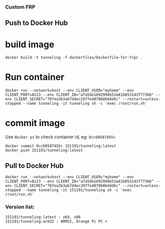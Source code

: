 ### Custom FRP

## Push to Docker Hub

# build image

```
docker build -t tunneling -f dockerfiles/Dockerfile-for-frpc .
```

# Run container

```
docker run --network=host --env CLIENT_USER="myhome" --env CLIENT_PORT=8123 --env CLIENT_ID="a7a5de1692994b53a81b853143f77366" --env CLIENT_SECRET="707ea3b3ab7d4ec297fe487868bd4d6c" --restart=unless-stopped --name tunneling -it tunneling sh -c 'exec /root/run.sh'
```

# commit image

Use `docker ps` to check container id, eg: `0cc60587455c`

```
docker commit 0cc60587455c 151191/tunneling:latest
docker push 151191/tunneling:latest
```

## Pull to Docker Hub

```
docker run --network=host --env CLIENT_USER="myhome" --env CLIENT_PORT=8123 --env CLIENT_ID="a7a5de1692994b53a81b853143f77366" --env CLIENT_SECRET="707ea3b3ab7d4ec297fe487868bd4d6c" --restart=unless-stopped --name tunneling -it 151191/tunneling sh -c 'exec /root/run.sh'
```

### Version list:

```
151191/tunneling:latest : x64, x86
151191/tunneling:arm32 : ARM32, Orange Pi PC +
```
